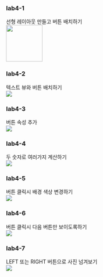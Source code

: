 ### lab4-1<br>
선형 레이아웃 만들고 버튼 배치하기<br>
<img src = "https://github.com/YeoJiSu/Android-App-study-blog/blob/main/image/4/lab4-1.png"  width="100">
### lab4-2<br>
텍스트 뷰와 버튼 배치하기<br>
<img src = "https://github.com/YeoJiSu/Android-App-study-blog/blob/main/image/4/lab4-2.png">
### lab4-3<br>
버튼 속성 추가<br>
<img src = "https://github.com/YeoJiSu/Android-App-study-blog/blob/main/image/4/lab4-3.png">
### lab4-4<br>
두 숫자로 여러가지 계산하기<br>
<img src = "https://github.com/YeoJiSu/Android-App-study-blog/blob/main/image/4/lab4-4.png">
### lab4-5<br>
버튼 클릭시 배경 색상 변경하기<br>
<img src = "https://github.com/YeoJiSu/Android-App-study-blog/blob/main/image/4/lab4-5.png">
### lab4-6<br>
버튼 클릭시 다음 버튼만 보이도록하기<br>
<img src = "https://github.com/YeoJiSu/Android-App-study-blog/blob/main/image/4/lab4-6.png">
### lab4-7<br>
LEFT 또는 RIGHT 버튼으로 사진 넘겨보기<br>
<img src = "https://github.com/YeoJiSu/Android-App-study-blog/blob/main/image/4/lab4-7.png">
